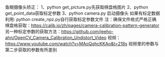 鱼眼摄像头矫正：
1、python get_picture.py先获取棋盘格图片
2、python get_point_data获取标定参数
3、python camera.py 启动摄像头
如果有标定数据利用: python create_npz.py自行获取标定参数文件
注：确保文件格式严格正确
棋盘格获取：https://calib.io/zh/pages/camera-calibration-pattern-generator
另一种标定参数的获取方法：https://github.com/jeeho-ahn/OpenCV_Camera_Calibration_Undistort_Video
视频：https://www.youtube.com/watch?v=MAoQqhcKKAo&t=218s  视频里的参数与第二步获取的参数有所差别

